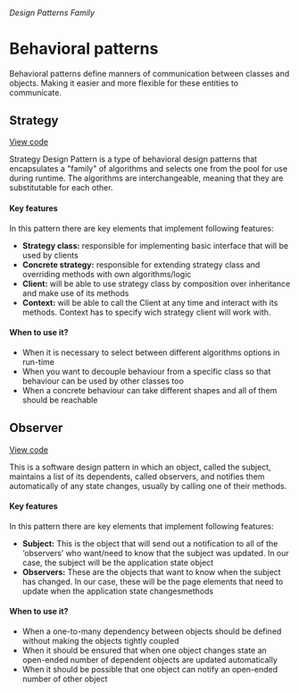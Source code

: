 ###### Design Patterns Family

# Behavioral patterns
Behavioral patterns define manners of communication between classes and objects. Making it easier and more flexible for these entities to communicate.

## Strategy
[View code](https://github.com/joseivansandoya/patterns-in-javascript/blob/master/design-patterns/behavioral/strategy.js)

Strategy Design Pattern is a type of behavioral design patterns that encapsulates a "family" of algorithms and selects one from the pool for use during runtime. The algorithms are interchangeable, meaning that they are substitutable for each other.
#### Key features
In this pattern there are key elements that implement following features:
- **Strategy class:** responsible for implementing basic interface that will be used by clients
- **Concrete strategy:** responsible for extending strategy class and overriding methods with own algorithms/logic
- **Client:** will be able to use strategy class by composition over inheritance and make use of its methods
- **Context:** will be able to call the Client at any time and interact with its methods. Context has to specify wich strategy client will work with.
#### When to use it?
- When it is necessary to select between different algorithms options in run-time
- When you want to decouple behaviour from a specific class so that behaviour can be used by other classes too
- When a concrete behaviour can take different shapes and all of them should be reachable


## Observer
[View code](https://github.com/joseivansandoya/patterns-in-javascript/blob/master/design-patterns/behavioral/observer.js)

This is a software design pattern in which an object, called the subject, maintains a list of its dependents, called observers, and notifies them automatically of any state changes, usually by calling one of their methods.
#### Key features
In this pattern there are key elements that implement following features:
- **Subject:** This is the object that will send out a notification to all of the ‘observers’ who want/need to know that the subject was updated. In our case, the subject will be the application state object
- **Observers:** These are the objects that want to know when the subject has changed. In our case, these will be the page elements that need to update when the application state changesmethods
#### When to use it?
- When a one-to-many dependency between objects should be defined without making the objects tightly coupled
- When it should be ensured that when one object changes state an open-ended number of dependent objects are updated automatically
- When it should be possible that one object can notify an open-ended number of other object
